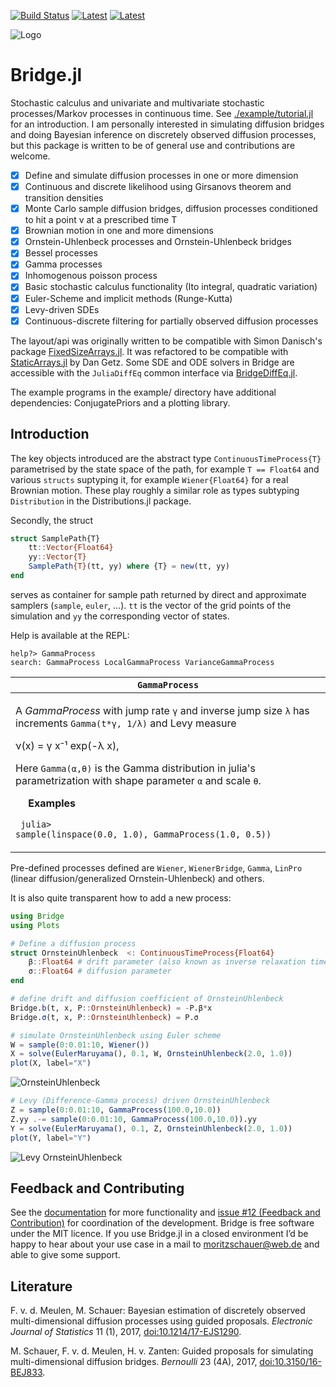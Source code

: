 [![Build Status](https://travis-ci.org/mschauer/Bridge.jl.svg?branch=master)](https://travis-ci.org/mschauer/Bridge.jl)
[![Latest](https://img.shields.io/badge/docs-latest-blue.svg)](https://mschauer.github.io/Bridge.jl/latest/)
[![Latest](https://img.shields.io/badge/docs-stable-blue.svg)](https://mschauer.github.io/Bridge.jl/stable/)

![Logo](https://mschauer.github.io/Bridge.jl/bridgelogo.gif)

# Bridge.jl

Stochastic calculus and univariate and multivariate stochastic processes/Markov processes in continuous time.
See [./example/tutorial.jl](./example/tutorial.jl) for an introduction. I am personally interested in simulating diffusion bridges and doing Bayesian inference on discretely observed diffusion processes, but this package is written to be of general use and contributions are welcome.

- [x] Define and simulate diffusion processes in one or more dimension
- [x] Continuous and discrete likelihood using Girsanovs theorem and transition densities
- [x] Monte Carlo sample diffusion bridges, diffusion processes conditioned to hit a point v at a prescribed time T
- [x] Brownian motion in one and more dimensions
- [x] Ornstein-Uhlenbeck processes and Ornstein-Uhlenbeck bridges
- [x] Bessel processes
- [x] Gamma processes
- [x] Inhomogenous poisson process
- [x] Basic stochastic calculus functionality (Ito integral, quadratic variation)
- [x] Euler-Scheme and implicit methods (Runge-Kutta)
- [x] Levy-driven SDEs
- [x] Continuous-discrete filtering for partially observed diffusion processes

The layout/api was originally written to be compatible with Simon Danisch's package [FixedSizeArrays.jl](https://github.com/SimonDanisch/FixedSizeArrays.jl). It was refactored to be compatible with [StaticArrays.jl](https://github.com/JuliaArrays/StaticArrays.jl) by Dan Getz.
Some SDE and ODE solvers in Bridge are accessible with the `JuliaDiffEq` common interface via [BridgeDiffEq.jl](https://github.com/JuliaDiffEq/BridgeDiffEq.jl).

The example programs in the example/ directory have additional dependencies: ConjugatePriors and a plotting library.


## Introduction

The key objects introduced are the abstract type `ContinuousTimeProcess{T}` parametrised by the state space of the path, for example `T == Float64` and various `structs` suptyping it, for example `Wiener{Float64}` for a real Brownian motion. These play roughly a similar role as types subtyping `Distribution` in the Distributions.jl package.

Secondly, the struct
```julia
struct SamplePath{T}
    tt::Vector{Float64}
    yy::Vector{T}
    SamplePath{T}(tt, yy) where {T} = new(tt, yy)
end
```
serves as container for sample path returned by direct and approximate samplers (`sample`, `euler`, ...).
`tt` is the vector of the grid points of the simulation and `yy` the corresponding vector of states.

Help is available at the REPL:
```
help?> GammaProcess
search: GammaProcess LocalGammaProcess VarianceGammaProcess
```

| <code>GammaProcess</code>    |
| --- |    
| <p>A <em>GammaProcess</em> with jump rate <code>γ</code> and inverse jump size <code>λ</code> has increments <code>Gamma(t*γ, 1/λ)</code> and Levy measure</p><p>ν(x) = γ x⁻¹ exp(-λ x),</p><p>Here <code>Gamma(α,θ)</code> is the Gamma distribution in julia&#39;s parametrization with shape parameter <code>α</code> and scale <code>θ</code>.</p> <p>&emsp;<b> Examples </b></p><p><code> julia> sample(linspace(0.0, 1.0),  GammaProcess(1.0, 0.5)) </code>

Pre-defined processes defined are
`Wiener`, `WienerBridge`, `Gamma`, `LinPro` (linear diffusion/generalized Ornstein-Uhlenbeck) and others.


It is also quite transparent how to add a new process:

```julia
using Bridge
using Plots

# Define a diffusion process
struct OrnsteinUhlenbeck  <: ContinuousTimeProcess{Float64}
    β::Float64 # drift parameter (also known as inverse relaxation time)
    σ::Float64 # diffusion parameter
end

# define drift and diffusion coefficient of OrnsteinUhlenbeck
Bridge.b(t, x, P::OrnsteinUhlenbeck) = -P.β*x
Bridge.σ(t, x, P::OrnsteinUhlenbeck) = P.σ

# simulate OrnsteinUhlenbeck using Euler scheme
W = sample(0:0.01:10, Wiener())
X = solve(EulerMaruyama(), 0.1, W, OrnsteinUhlenbeck(2.0, 1.0))
plot(X, label="X")
```

![OrnsteinUhlenbeck](https://mschauer.github.io/Bridge.jl/docs/src/assets/ou.png)

```julia
# Levy (Difference-Gamma process) driven OrnsteinUhlenbeck
Z = sample(0:0.01:10, GammaProcess(100.0,10.0))
Z.yy .-= sample(0:0.01:10, GammaProcess(100.0,10.0)).yy
Y = solve(EulerMaruyama(), 0.1, Z, OrnsteinUhlenbeck(2.0, 1.0))
plot(Y, label="Y")
```

![Levy OrnsteinUhlenbeck](https://mschauer.github.io/Bridge.jl/docs/src/assets/levyou.png)


## Feedback and Contributing

See the [documentation](https://mschauer.github.io/Bridge.jl/latest/) for more functionality and [issue #12 (Feedback and Contribution)](https://github.com/mschauer/Bridge.jl/issues/12) for coordination of the development.
Bridge is free software under the MIT licence. If you use Bridge.jl in a closed environment I’d be happy to hear about your use case in a mail to moritzschauer@web.de and able to give some support.

## Literature

F. v. d. Meulen, M. Schauer: Bayesian estimation of discretely observed multi-dimensional diffusion processes using guided proposals. *Electronic Journal of Statistics* 11 (1), 2017, [doi:10.1214/17-EJS1290](http://dx.doi.org/10.1214/17-EJS1290).

M. Schauer, F. v. d. Meulen, H. v. Zanten: Guided proposals for simulating multi-dimensional diffusion bridges. *Bernoulli* 23 (4A), 2017, [doi:10.3150/16-BEJ833](http://dx.doi.org/10.3150/16-BEJ833).
